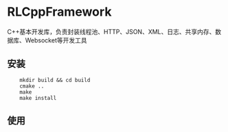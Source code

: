 # RLCppFramework
C++基本开发库，负责封装线程池、HTTP、JSON、XML、日志、共享内存、数据库、Websocket等开发工具

## 安装
``` shell
    mkdir build && cd build
    cmake ..
    make
    make install
```

## 使用

